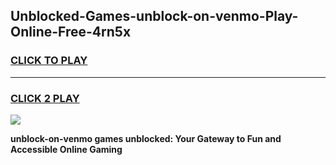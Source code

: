 
## Unblocked-Games-unblock-on-venmo-Play-Online-Free-4rn5x
<h3>
<a href="https://premium76.site?title=unblock-on-venmo&ref=26A">CLICK TO PLAY</a></h3>
<hr>

<h3>
<a href="https://premium76.site?title=unblock-on-venmo&ref=26A">CLICK 2 PLAY</a>
  
</h3>

<a href="https://premium76.site?title=unblock-on-venmo&ref=26A"><img src="https://clearcache.store/games.png"></a>


**unblock-on-venmo games unblocked: Your Gateway to Fun and Accessible Online Gaming**
